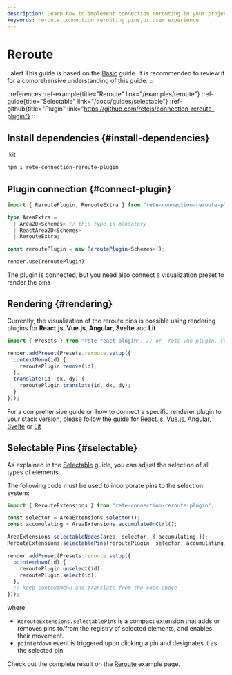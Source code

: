 ```yaml
---
description: Learn how to implement connection rerouting in your project with rete-connection-reroute-plugin package, and improve your users' experience
keywords: reroute,connection rerouting,pins,ux,user experience
---
```


# Reroute

::alert
This guide is based on the [Basic](/docs/guides/basic) guide. It is recommended to review it for a comprehensive understanding of this guide.
::

::references
:ref-example{title="Reroute" link="/examples/reroute"}
:ref-guide{title="Selectable" link="/docs/guides/selectable"}
:ref-github{title="Plugin" link="https://github.com/retejs/connection-reroute-plugin"}
::

## Install dependencies {#install-dependencies}

:kit

```bash
npm i rete-connection-reroute-plugin
```

## Plugin connection {#connect-plugin}

```ts
import { ReroutePlugin, RerouteExtra } from "rete-connection-reroute-plugin";

type AreaExtra =
  | Area2D<Schemes> // this type is mandatory
  | ReactArea2D<Schemes>
  | RerouteExtra;

const reroutePlugin = new ReroutePlugin<Schemes>();

render.use(reroutePlugin)
```

The plugin is connected, but you need also connect a visualization preset to render the pins

## Rendering {#rendering}

Currently, the visualization of the reroute pins is possible using rendering plugins for **React.js**, **Vue.js**, **Angular**, **Svelte** and **Lit**.

```ts
import { Presets } from "rete-react-plugin"; // or  rete-vue-plugin, rete-angular-plugin, rete-svelte-plugin, @retejs/lit-plugin

render.addPreset(Presets.reroute.setup({
  contextMenu(id) {
    reroutePlugin.remove(id);
  },
  translate(id, dx, dy) {
    reroutePlugin.translate(id, dx, dy);
  }
}));
```

For a comprehensive guide on how to connect a specific renderer plugin to your stack version, please follow the guide for
[React.js](/docs/guides/renderers/react), [Vue.js](/docs/guides/renderers/vue), [Angular](/docs/guides/renderers/angular), [Svelte](/docs/guides/renderers/svelte) or [Lit](/docs/guides/renderers/lit)

## Selectable Pins {#selectable}

As explained in the [Selectable](/docs/guides/selectable) guide, you can adjust the selection of all types of elements.

The following code must be used to incorporate pins to the selection system:

```ts
import { RerouteExtensions } from "rete-connection-reroute-plugin";

const selector = AreaExtensions.selector();
const accumulating = AreaExtensions.accumulateOnCtrl();

AreaExtensions.selectableNodes(area, selector, { accumulating });
RerouteExtensions.selectablePins(reroutePlugin, selector, accumulating);

render.addPreset(Presets.reroute.setup({
  pointerdown(id) {
    reroutePlugin.unselect(id);
    reroutePlugin.select(id);
  },
  // keep contextMenu and translate from the code above
}));

```

where
- `RerouteExtensions.selectablePins` is a compact extension that adds or removes pins to/from the registry of selected elements, and enables their movement.
- `pointerdown` event is triggered upon clicking a pin and designates it as the selected pin

Check out the complete result on the [Reroute](/examples/reroute) example page.
